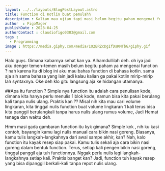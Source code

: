 ```yaml
---
layout: ../../layouts/BlogPostLayout.astro
title: Function di Kotlin buat pemulahh
description : Kalian mau ujian tapi masi belum begitu paham mengenai function ? Tenang Senpai akan bantu permasalahan kaian di blog kali ini. jadi simak sampai akhir yaa
author  : FigoMager
publishDate : 2023-04-25
authorContact : claudiofigo0303@gmail.com
tags :  
  - Programming
image : https://media.giphy.com/media/1O2BRZcDgIfDsKMTbG/giphy.gif
---
```


Halo guys. Gimana kabarnya sehat kan ya. Alhamdullilah deh. oh iya jadi aku denger temen-temen masih belum begitu paham ya mengenai function ? nah karena itu di blog ini aku mau bahas function di bahasa kotlin. sama aja sih sama bahasa yang lain jadi kalau kalian ga pakai kotlin mirip-mirip lah syntaxnya. Oke deh klo gitu langsung aja ke hidangan utamanya.

##Apa itu function ?
Simple nya function itu adalah cara penulisan kode, dimana kita hanya perlu menulis 1 blok kode, namun bisa kita pakai berulang kali tanpa nulis ulang. Praktis kan ?? Misal nih kita mau cari volume lingkaran, kita tinggal nulis function buat volume lingkaran 1 kali terus bisa kita panggil berulangkali tanpa harus nulis ulang rumus volume, Jadi Hemat tenaga dan waktu deh.

Hmm masi gada gambaran function itu kyk gimana? Simple kok , nih ku kasi contoh, bayangin kamu lagi nulis manual cara bikin nasi goreng. Biasanya, kamu tulis langkah-langkahnya dari awal sampe akhir, kan? Nah, kalo function itu kayak resep siap pakai. Kamu tulis sekali aja cara bikin nasi goreng dalam bentuk function. Terus, setiap kali pengen bikin nasi goreng, tinggal panggil aja tuh functionnya. Nggak perlu nulis lagi langkah-langkahnya setiap kali. Praktis banget kan? Jadi, function tuh kayak resep yang bisa dipanggil berkali-kali tanpa repot nulis ulang.
